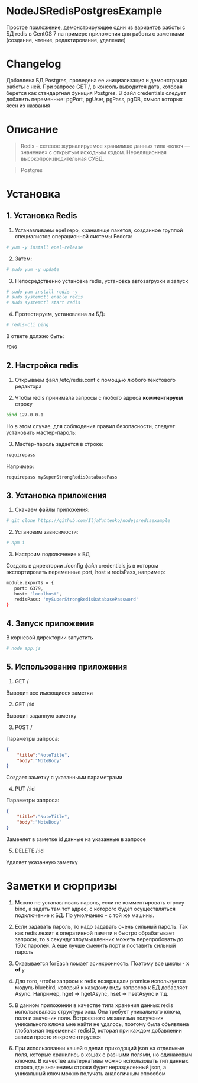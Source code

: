 # NodeJSRedisPostgresExample

Простое приложение, демонстрирующее один из вариантов работы с БД redis в CentOS 7  на примере приложения для работы с заметками (создание, чтение, редактирование, удаление)

# Changelog

Добавлена БД Postgres, проведена ее инициализация и демонстрация работы с ней. При запросе GET /, в консоль выводится дата, которая берется как стандартная функция Postgres. В файл credentials следует добавить переменные: pgPort, pgUser, pgPass, pgDB, смысл которых ясен из названия

# Описание

> Redis - сетевое журналируемое хранилище данных типа «ключ — значение» с открытым исходным кодом. Нереляционная высокопроизводительная СУБД. 

> Postgres

# Установка

## 1. Установка Redis

1. Устанавливаем epel repo, хранилище пакетов, созданное группой специалистов операционной системы Fedora:

```bash
# yum -y install epel-release
```

2. Затем:

 ```bash
 # sudo yum -y update
 ```

 3. Непосредственно установка redis, установка автозагрузки и запуск

 ```bash
# sudo yum install redis -y
# sudo systemctl enable redis
# sudo systemctl start redis
 ```

 4. Протестируем, установлена ли БД:

 ```bash
 # redis-cli ping
 ```

 В ответе должно быть:

 ```bash
 PONG
 ```

 ## 2. Настройка redis

 1. Открываем файл /etc/redis.conf с помощью любого текстового редактора

 2. Чтобы redis принимала запросы с любого адреса **комментируем** строку
 
 ```bash
 bind 127.0.0.1
 ```
 Но в этом случае, для соблюдения правил безопасности, следует установить мастер-пароль:

 3. Мастер-пароль задается в строке:

 ```bash
 requirepass
 ```

 Например: 

 ```bash
 requirepass mySuperStrongRedisDatabasePass
 ```

 ## 3. Установка приложения

 1. Скачаем файлы приложения: 

 ```bash
 # git clone https://github.com/IljaYuhtenko/nodejsredisexample
 ```

 2. Установим зависимости:

 ```bash
 # npm i 
 ```

 3. Настроим подключение к БД

 Создать в директории ./config файл credentials.js в котором экспортировать переменные port, host и redisPass, например:

 ```bash
 module.exports = {
    port: 6379,
    host: 'localhost',
    redisPass: 'mySuperStrongRedisDatabasePassword'
}
 ```
## 4. Запуск приложения

В корневой директории запустить

```bash
# node app.js
```

## 5. Использование приложения

1. GET /

Выводит все имеющиеся заметки

2. GET /:id

Выводит заданную заметку

3. POST /

Параметры запроса:

```json
{
	"title":"NoteTitle",
	"body":"NoteBody"
}
```

Создает заметку с указанными параметрами

4. PUT /:id

Параметры запроса:

```json
{
	"title":"NoteTitle",
	"body":"NoteBody"
}
```

Заменяет в заметке id данные на указанные в запросе

5. DELETE /:id

Удаляет указанную заметку

# Заметки и сюрпризы

1. Можно не устанавливать пароль, если не комментировать строку bind, а задать там тот адрес, с которого будет осуществляться подключение к БД. По умолчанию - с той же машины.

2. Если задавать пароль, то надо задавать очень сильный пароль. Так как redis лежит в оперативной памяти и быстро обрабатывает запросы, то в секунду злоумышленник можеть перепробовать до 150к паролей. А еще лучше сменить порт и поставить сильный пароль

3. Оказывается forEach ломает асинхронность. Поэтому все циклы - x **of** y

4. Для того, чтобы запросы к redis возвращали promise используется модуль bluebird, который к каждому виду запросов к БД добавляет Async. Например, hget => hgetAsync, hset => hsetAsync и т.д.

5. В данном приложении в качестве типа хранения данных redis использовалась структура хэш. Она требует уникального ключа, поля и значения поля. Встроееного механизма получения уникального ключа мне найти не удалось, поэтому была объявлена глобальная переменная redisID, которая при каждом добавлении записи просто инкрементируется

6. При использовании хэшей я делил приходящий json на отдельные поля, которые хранились в хэшах с разными полями, но одинаковым ключом. В качестве альтернативы можно использовать тип данных строка, где значением строки будет неразделенный json, а уникальный ключ можно получать аналогичным способом